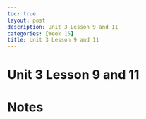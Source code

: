 ```yaml
---
toc: true
layout: post
description: Unit 3 Lesson 9 and 11
categories: [Week 15]
title: Unit 3 Lesson 9 and 11
---
```

# Unit 3 Lesson 9 and 11

# Notes

